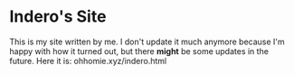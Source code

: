 # Indero's Site
This is my site written by me. I don't update it much anymore because I'm happy with how it turned out, but there **might** be some updates in the future. Here it is:
ohhomie.xyz/indero.html
